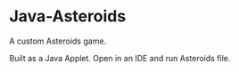 # Java-Asteroids
A custom Asteroids game.

Built as a Java Applet. Open in an IDE and run Asteroids file.
